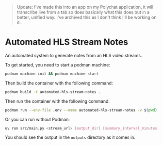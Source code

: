 > Update: I've made this into an app on my Polychat application, it will transcribe live from a tab so does basically what this does but in a better, unified way. I've archived this as I don't think i'll be working on it.

# Automated HLS Stream Notes

An automated system to generate notes from an HLS video streams.

To get started, you need to start a podman machine:

```bash
podman machine init && podman machine start
```

Then build the container with the following command:

```bash
podman build -t automated-hls-stream-notes .
```

Then run the container with the following command:

```bash
podman run --env-file .env --name automated-hls-stream-notes -v $(pwd):/app -d automated-hls-stream-notes
```

Or you can run without Podman:

```bash
uv run src/main.py <stream_url> [output_dir] [summary_interval_minutes]
```

You should see the output in the `outputs` directory as it comes in.
